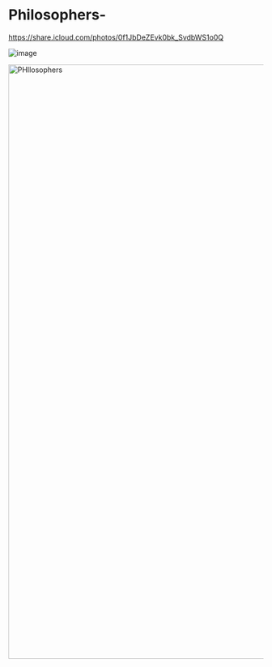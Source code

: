 # Philosophers-

https://share.icloud.com/photos/0f1JbDeZEvk0bk_SvdbWS1o0Q

![image](https://user-images.githubusercontent.com/82111543/217303951-9051f2db-fa18-413d-8f09-2a98c8943b0a.png)

<img width="1175" alt="PHIlosophers" src="https://user-images.githubusercontent.com/82111543/218946249-ca9dd1ea-e2f1-4939-aaa7-52d107a35f30.png">



